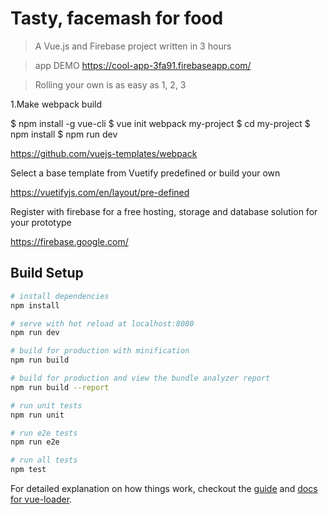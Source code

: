 # Tasty, facemash for food

> A Vue.js and Firebase project written in 3 hours

> app DEMO
https://cool-app-3fa91.firebaseapp.com/

> Rolling your own is as easy as 1, 2, 3

1.Make webpack build

$ npm install -g vue-cli
$ vue init webpack my-project
$ cd my-project
$ npm install
$ npm run dev

https://github.com/vuejs-templates/webpack

Select a base template from Vuetify predefined or build your own

https://vuetifyjs.com/en/layout/pre-defined

Register with firebase for a free hosting, storage and database solution for your prototype

https://firebase.google.com/

## Build Setup

``` bash
# install dependencies
npm install

# serve with hot reload at localhost:8080
npm run dev

# build for production with minification
npm run build

# build for production and view the bundle analyzer report
npm run build --report

# run unit tests
npm run unit

# run e2e tests
npm run e2e

# run all tests
npm test
```

For detailed explanation on how things work, checkout the [guide](http://vuejs-templates.github.io/webpack/) and [docs for vue-loader](http://vuejs.github.io/vue-loader).
